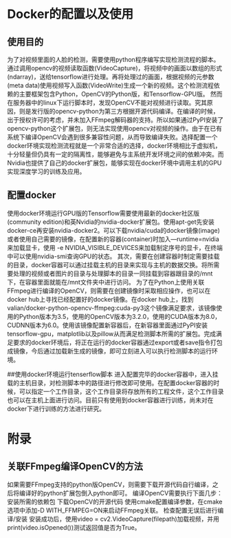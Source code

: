 # Docker的配置以及使用

## 使用目的
为了对视频里面的人脸的检测，需要使用python程序编写实现检测流程的脚本。通过调用opencv的视频读取函数(VideoCapture)，将视频中的画面以数组的形式(ndarray)，送给tensorflow进行处理。再将处理过的画面，根据视频的元参数(meta data)使用视频写入函数(VideoWrite)生成一个新的视频。这个检测流程依赖的主要框架包含Python，OpenCV的Python版，和Tensorflow-GPU版。
然而在服务器中的linux下运行脚本时，发现OpenCV不能对视频进行读取。究其原因，则是发行版的opencv-python为第三方根据开源代码编译。在编译的时候，出于授权许可的考虑，并未加入FFmpeg解码器的支持。所以如果通过PyPI安装了opencv-python这个扩展包，则无法实现使用opencv对视频的操作。由于在已有系统下编译OpenCV会遇到很多兼容性问题，从而导致编译失败。选择配置一个docker环境实现检测流程就是一个非常合适的选择，docker环境相比于虚拟机，十分轻量但仍具有一定的隔离性，能够避免与主系统开发环境之间的依赖冲突。而Nvidia也提供了自己的docker扩展包，能够实现在docker环境中调用主机的GPU实现深度学习的训练及应用。

## 配置docker
使用docker环境运行GPU版的Tensorflow需要使用最新的docker社区版(community edition)和英Nvidia的nvidia-docker扩展包。使用apt-get先安装docker-ce再安装nvidia-docker2。可以下载nvidia/cuda的docker镜像(image)或者使用自己需要的镜像，在配置新的容器(container)时加入—runtime=nvidia来加载显卡，使用 -e NVIDIA_VISIBLE_DEVICES来加载制定序号的显卡，在终端中可以使用nvidia-smi查询GPU的状态。
其次，需要在创建容器时制定需要挂载的目录，docker容器可以通过挂载主机的目录来实现与主机的数据交换。将所需要处理的视频或者图片的目录与处理脚本的目录一同挂载到容器跟目录的/mnt下，在容器里面就能在/mnt文件夹中进行访问。
为了在Python上使用关联FFmpeg进行编译的OpenCV，则需要在创建镜像时采取相应操作，也可以在docker hub上寻找已经配置好的docker镜像。在docker hub上，找到valian/docker-python-opencv-ffmpeg:cuda-py3这个镜像满足要求，该镜像使用的Python版本为3.5，使用的OpenCV版本为3.2.0，使用的CUDA版本为8.0，CUDNN版本为6.0。使用该镜像配置新容器后，在新容器里面通过PyPI安装tensorflow-gpu，matplotlib以及pillow从而满足检测脚本所需的扩展包。完成满足要求的docker环境后，将正在运行的docker容器通过export或者save指令打包成镜像，今后通过加载新生成的镜像，即可立刻进入可以执行检测脚本的运行环境。

##使用docker环境运行tenserflow脚本
进入配置完毕的docker容器中，进入挂载的主机目录，对检测脚本中的路径进行修改即可使用。在配置docker容器的时候，可以指定一个工作目录，这个工作目录将存放所有的工程文件，这个工作目录也可以在主机上面进行访问。目前只有使用到docker容器进行训练，尚未对在docker下进行训练的方法进行研究。

# 附录

## 关联FFmpeg编译OpenCV的方法
如果需要FFmpeg支持的python版OpenCV，则需要下载开源代码自行编译，之后将编译好的python扩展包倒入python即可。
编译OpenCV需要执行下面几步：
安装所需的依赖包
下载OpenCV的开源代码
使用cmake配置编译参数，在cmake选项中添加-D WITH_FFMPEG=ON来启动FFmpeg关联。
检查配置无误后进行编译/安装
安装成功后，使用video = cv2.VideoCapture(filepath)加载视频，并用print(video.isOpened())测试返回值是否为True。
